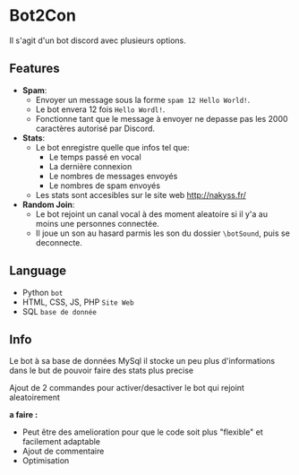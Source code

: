 # **Bot2Con**

Il s'agit d'un bot discord avec plusieurs options.

## Features
- **Spam**:
  - Envoyer un message sous la forme `spam 12 Hello World!`.
  - Le bot envera 12 fois `Hello Wordl!`.
  - Fonctionne tant que le message à envoyer ne depasse pas les 2000 caractères autorisé par Discord.
- **Stats**:
  -  Le bot enregistre quelle que infos tel que:
     - Le temps passé en vocal
     - La dernière connexion
     - Le nombres de messages envoyés
     - Le nombres de spam envoyés
  - Les stats sont accesibles sur le site web http://nakyss.fr/
- **Random Join**:
  - Le bot rejoint un canal vocal à des moment aleatoire si il y'a au moins une personnes connectée.
  - Il joue un son au hasard parmis les son du dossier `\botSound`, puis se deconnecte.

## Language
- Python `bot`
- HTML, CSS, JS, PHP `Site Web`
- SQL `base de donnée`

## Info

Le bot à sa base de données MySql il stocke un peu plus d'informations dans le but de pouvoir faire des stats plus precise 

Ajout de 2 commandes pour activer/desactiver le bot qui rejoint aleatoirement

**a faire :** 
 - Peut être des amelioration pour que le code soit plus "flexible" et facilement adaptable 
 - Ajout de commentaire 
 - Optimisation

